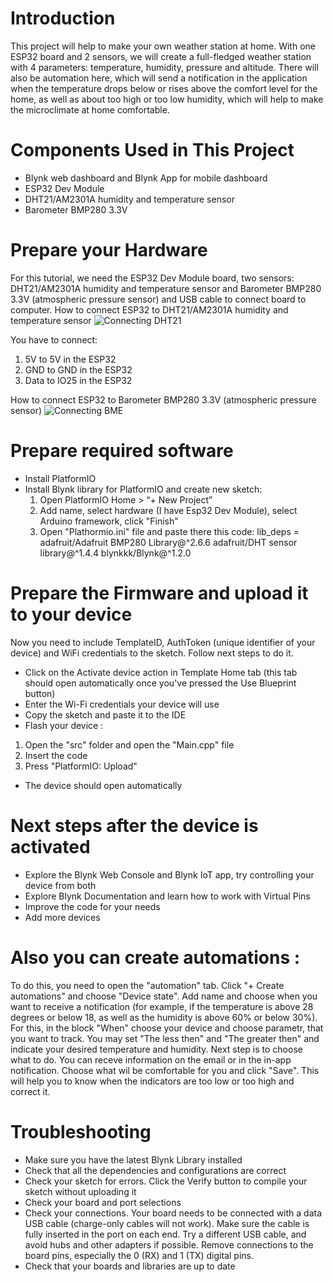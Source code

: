 # Introduction

This project will help to make your own weather station at home. With one ESP32 board and 2 sensors, we will create a full-fledged weather station with 4 parameters: temperature, humidity, pressure and altitude. There will also be automation here, which will send a notification in the application when the temperature drops below or rises above the comfort level for the home, as well as about too high or too low humidity, which will help to make the microclimate at home comfortable.

# Components Used in This Project
* Blynk web dashboard and Blynk App for mobile dashboard
* ESP32 Dev Module
* DHT21/AM2301A humidity and temperature sensor
* Barometer BMP280 3.3V

# Prepare your Hardware 

For this tutorial, we need the ESP32 Dev Module board, two sensors: DHT21/AM2301A humidity and temperature sensor and
Barometer BMP280 3.3V (atmospheric pressure sensor) and USB cable to connect board to computer.
How to connect ESP32 to DHT21/AM2301A humidity and temperature sensor
![Connecting DHT21](https://github.com/YuliiaRudevych/blueprints/blob/main/Weather%20Station/Images/Screenshot%20at%20May%2018%2017-57-29.png)

You have to connect:
1. 5V to 5V in the ESP32
2. GND to GND in the ESP32
3. Data to IO25 in the ESP32

How to connect ESP32 to Barometer BMP280 3.3V (atmospheric pressure sensor)
![Connecting BME](https://raw.githubusercontent.com/YuliiaRudevych/blueprints/main/Weather%20Station/Images/interfacing-bmp280-and-esp32-circuit-diagram.webp)
#  Prepare required software

* Install PlatformIO
* Install Blynk library for PlatformIO and create new sketch:
  1. Open PlatformIO Home > “+ New Project”
  2. Add name, select hardware (I have Esp32 Dev Module), select Arduino framework, click "Finish"
  3. Open "Plathormio.ini" file and paste there this code:
  lib_deps = 
	adafruit/Adafruit BMP280 Library@^2.6.6
	adafruit/DHT sensor library@^1.4.4
	blynkkk/Blynk@^1.2.0

# Prepare the Firmware and upload it to your device

Now you need to include TemplateID, AuthToken (unique identifier of your device) and WiFi credentials to the sketch. Follow next steps to do it.

* Click on the Activate device action in Template Home tab (this tab should open automatically once you've pressed the Use Blueprint button)
* Enter the Wi-Fi credentials your device will use
* Copy the sketch and paste it to the IDE
* Flash your device :
1. Open the "src" folder and open the "Main.cpp" file
2. Insert the code
3. Press "PlatformIO: Upload"
* The device should open automatically


# Next steps after the device is activated

* Explore the Blynk Web Console and Blynk IoT app, try controlling your device from both
* Explore Blynk Documentation and learn how to work with Virtual Pins
* Improve the code for your needs
* Add more devices


# Also you can create automations :

To do this, you need to open the "automation" tab. Click "+ Create automations" and choose "Device state".
Add name and choose when you want to receive a notification (for example, if the temperature is above 28 degrees or below 18, as well as the humidity is above 60% or below 30%). For this, in the block "When" choose your device and choose parametr, that you want to track. You may set "The less then" and "The greater then" and indicate your desired temperature and humidity. Next step is to choose what to do. You can receve information on the email or in the in-app notification. Choose what wil be comfortable for you and click "Save". This will help you to know when the indicators are too low or too high and correct it.



# Troubleshooting

* Make sure you have the latest Blynk Library installed
* Check that all the dependencies and configurations are correct
* Check your sketch for errors. Click the Verify button to compile your sketch without uploading it
* Check your board and port selections
* Check your connections. Your board needs to be connected with a data USB cable (charge-only cables will not work). Make sure the cable is fully inserted in the port on each end. Try a different USB cable, and avoid hubs and other adapters if possible. Remove connections to the board pins, especially the 0 (RX) and 1 (TX) digital pins.
* Check that your boards and libraries are up to date









